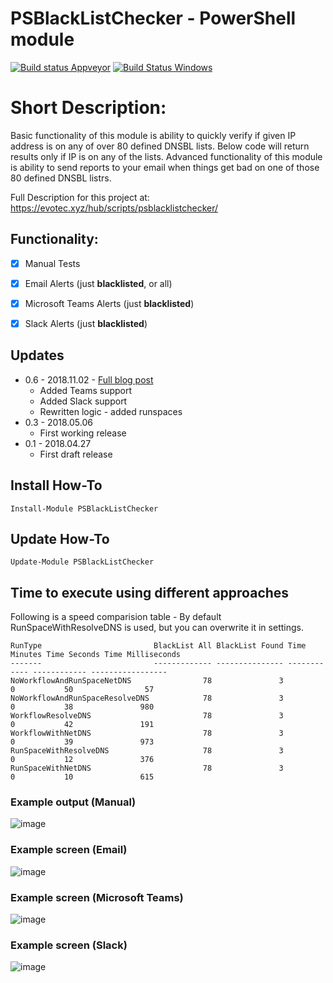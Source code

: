 # PSBlackListChecker - PowerShell module

[![Build status Appveyor](https://ci.appveyor.com/api/projects/status/k5mefm1r3ri0c71i?svg=true)](https://ci.appveyor.com/project/PrzemyslawKlys/psblacklistchecker)
[![Build Status Windows](https://dev.azure.com/evotecpl/PSBlackListChecker/_apis/build/status/EvotecIT.PSBlackListChecker)](https://dev.azure.com/evotecpl/PSBlackListChecker/_build/latest?definitionId=3)

# Short Description:
Basic functionality of this module is ability to quickly verify if given IP address is on any of over 80 defined DNSBL lists. Below code will return results only if IP is on any of the lists. Advanced functionality of this module is ability to send reports to your email when things get bad on one of those 80 defined DNSBL listrs.

Full Description for this project at: https://evotec.xyz/hub/scripts/psblacklistchecker/

## Functionality:
- [x] Manual Tests
- [x] Email Alerts (just **blacklisted**, or all)
- [x] Microsoft Teams Alerts (just **blacklisted**)
- [x] Slack Alerts (just **blacklisted**)


## Updates
- 0.6 - 2018.11.02 - [Full blog post](https://evotec.xyz/psblacklistchecker-notifications-to-microsoft-teams-slack-of-blacklisted-ips/)
    - Added Teams support
    - Added Slack support
    - Rewritten logic - added runspaces
- 0.3 - 2018.05.06
    - First working release
- 0.1 - 2018.04.27
    - First draft release


## Install How-To

```
Install-Module PSBlackListChecker
```

## Update How-To

```
Update-Module PSBlackListChecker
```


## Time to execute using different approaches

Following is a speed comparision table - By default RunSpaceWithResolveDNS is used, but you can overwrite it in settings.

```
RunType                         BlackList All BlackList Found Time Minutes Time Seconds Time Milliseconds
-------                         ------------- --------------- ------------ ------------ -----------------
NoWorkflowAndRunSpaceNetDNS                78               3            0           50                57
NoWorkflowAndRunSpaceResolveDNS            78               3            0           38               980
WorkflowResolveDNS                         78               3            0           42               191
WorkflowWithNetDNS                         78               3            0           39               973
RunSpaceWithResolveDNS                     78               3            0           12               376
RunSpaceWithNetDNS                         78               3            0           10               615
```


### Example output (Manual)

![image](https://evotec.xyz/wp-content/uploads/2018/04/img_5ae61b3ba2c75.png)

### Example screen (Email)

![image](https://evotec.xyz/wp-content/uploads/2018/04/img_5ae624e384d2c.png)


### Example screen (Microsoft Teams)

![image](https://evotec.xyz/wp-content/uploads/2018/11/img_5bdca1f52c3c8.png)


### Example screen (Slack)

![image](https://evotec.xyz/wp-content/uploads/2018/11/img_5bdca221efcaf.png)